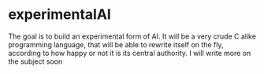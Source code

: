 # experimentalAI
The goal is to build an experimental form of AI. It will be a very crude C alike programming language, that will be able to rewrite itself on the fly, according to how happy or not it is its central authority. I will write more on the subject soon
